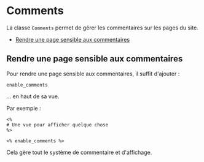 # Comments

La classe `Comments` permet de gérer les commentaires sur les pages du site.

* [Rendre une page sensible aux commentaires](#rendreunepagesensibleauxcommentaires)
<a name='rendreunepagesensibleauxcommentaires'></a>

## Rendre une page sensible aux commentaires

Pour rendre une page sensible aux commentaires, il suffit d'ajouter :

    enable_comments

… en haut de sa vue.

Par exemple :

    <%
    # Une vue pour afficher quelque chose
    %>

    <% enable_comments %>

Cela gère tout le système de commentaire et d'affichage.
